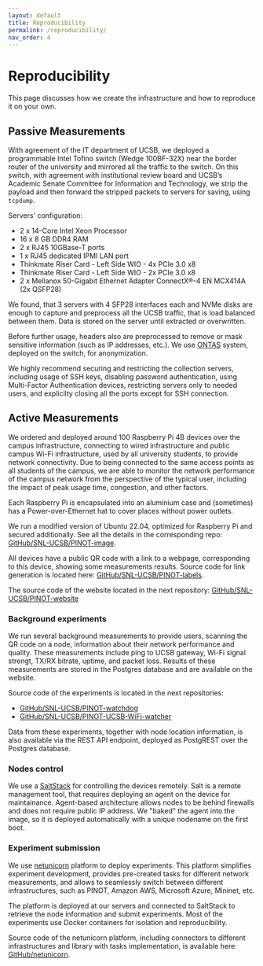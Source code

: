 ```yaml
---
layout: default
title: Reproducibility
permalink: /reproducibility/
nav_order: 4
---
```


# Reproducibility

This page discusses how we create the infrastructure and how to reproduce it on your own.

## Passive Measurements

With agreement of the IT department of UCSB, we deployed a programmable Intel Tofino switch (Wedge 100BF-32X) near the border router of the university and mirrored all the traffic to the switch. On this switch, with agreement with institutional review board and UCSB’s Academic Senate Committee for Information and Technology, we strip the payload and then forward the stripped packets to servers for saving, using `tcpdump`.

Servers' configuration:

- 2 x 14-Core Intel Xeon Processor
- 16 x 8 GB DDR4 RAM
- 2 x RJ45 10GBase-T ports
- 1 x RJ45 dedicated IPMI LAN port
- Thinkmate Riser Card - Left Side WIO - 4x PCIe 3.0 x8
- Thinkmate Riser Card - Left Side WIO - 2x PCIe 3.0 x8
- 2 x Mellanox 50-Gigabit Ethernet Adapter ConnectX®-4 EN MCX414A (2x QSFP28)

We found, that 3 servers with 4 SFP28 interfaces each and NVMe disks are enough to capture and preprocess all the UCSB traffic, that is load balanced between them. Data is stored on the server until extracted or overwritten.

Before further usage, headers also are preprocessed to remove or mask sensitive information (such as IP addresses, etc.). We use [ONTAS](https://p4campus.cs.princeton.edu/ontas.html) system, deployed on the switch, for anonymization.

We highly recommend securing and restricting the collection servers, including usage of SSH keys, disabling password authentication, using Multi-Factor Authentication devices, restricting servers only to needed users, and explicilty closing all the ports except for SSH connection.

## Active Measurements

We ordered and deployed around 100 Raspberry Pi 4B devices over the campus infrastructure, connecting to wired infrastructure and public campus Wi-Fi infrastructure, used by all university students, to provide network connectivity. Due to being connected to the same access points as all students of the campus, we are able to monitor the network performance of the campus network from the perspective of the typical user, including the impact of peak usage time, congestion, and other factors.

Each Raspberry Pi is encapsulated into an aluminium case and (sometimes) has a Power-over-Ethernet hat to cover places without power outlets.

We run a modified version of Ubuntu 22.04, optimized for Raspberry Pi and secured additionally. See all the details in the corresponding repo: [GitHub/SNL-UCSB/PINOT-image](https://github.com/SNL-UCSB/PINOT-image).

All devices have a public QR code with a link to a webpage, corresponding to this device, showing some measurements results. Source code for link generation is located here: [GitHub/SNL-UCSB/PINOT-labels](https://github.com/SNL-UCSB/PINOT-labels).

The source code of the website located in the next repository: [GitHub/SNL-UCSB/PINOT-website](https://github.com/SNL-UCSB/PINOT-website)

### Background experiments

We run several background measurements to provide users, scanning the QR code on a node, information about their network performance and quality. These measurements include ping to UCSB gateway, Wi-Fi signal strengt, TX/RX bitrate, uptime, and packet loss. Results of these measurements are stored in the Postgres database and are available on the website.

Source code of the experiments is located in the next repositories:

- [GitHub/SNL-UCSB/PINOT-watchdog](https://github.com/SNL-UCSB/PINOT-watchdog)
- [GitHub/SNL-UCSB/PINOT-UCSB-WiFi-watcher](https://github.com/SNL-UCSB/PINOT-UCSB-WiFi-watcher)

Data from these experiments, together with node location information, is also available via the REST API endpoint, deployed as PostgREST over the Postgres database.

### Nodes control

We use a [SaltStack](https://saltproject.io/) for controlling the devices remotely. Salt is a remote management tool, that requires deploying an agent on the device for maintainance. Agent-based architecture allows nodes to be behind firewalls and does not require public IP address. We "baked" the agent into the image, so it is deployed automatically with a unique nodename on the first boot.

### Experiment submission

We use [netunicorn](https://netunicorn.cs.ucsb.edu) platform to deploy experiments. This platform simplifies experiment development, provides pre-created tasks for different network measurements, and allows to seamlessly switch between different infrastructures, such as PINOT, Amazon AWS, Microsoft Azure, Mininet, etc.

The platform is deployed at our servers and connected to SaltStack to retrieve the node information and submit experiments. Most of the experiments use Docker containers for isolation and reproducibility.

Source code of the netunicorn platform, including connectors to different infrastructures and library with tasks implementation, is available here: [GitHub/netunicorn](https://github.com/netunicorn).
